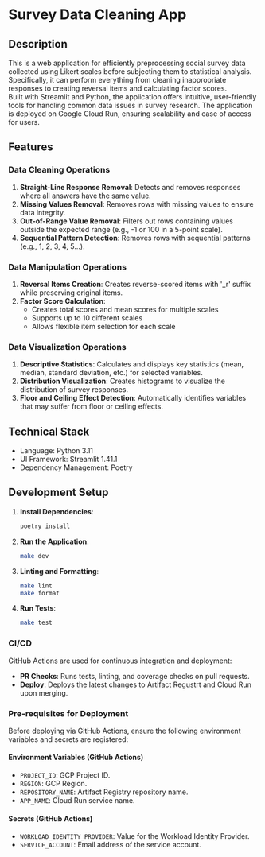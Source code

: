 # Survey Data Cleaning App

## Description

This is a web application for efficiently preprocessing social survey data collected using Likert scales before subjecting them to statistical analysis. Specifically, it can perform everything from cleaning inappropriate responses to creating reversal items and calculating factor scores.  
Built with Streamlit and Python, the application offers intuitive, user-friendly tools for handling common data issues in survey research. The application is deployed on Google Cloud Run, ensuring scalability and ease of access for users.

## Features

### Data Cleaning Operations
1. **Straight-Line Response Removal**: Detects and removes responses where all answers have the same value.
2. **Missing Values Removal**: Removes rows with missing values to ensure data integrity.
3. **Out-of-Range Value Removal**: Filters out rows containing values outside the expected range (e.g., -1 or 100 in a 5-point scale).
4. **Sequential Pattern Detection**: Removes rows with sequential patterns (e.g., 1, 2, 3, 4, 5...).

### Data Manipulation Operations
1. **Reversal Items Creation**: Creates reverse-scored items with '_r' suffix while preserving original items.
2. **Factor Score Calculation**: 
   - Creates total scores and mean scores for multiple scales
   - Supports up to 10 different scales
   - Allows flexible item selection for each scale

### Data Visualization Operations
1. **Descriptive Statistics**: Calculates and displays key statistics (mean, median, standard deviation, etc.) for selected variables.
2. **Distribution Visualization**: Creates histograms to visualize the distribution of survey responses.
3. **Floor and Ceiling Effect Detection**: Automatically identifies variables that may suffer from floor or ceiling effects.

## Technical Stack

- Language: Python 3.11
- UI Framework: Streamlit 1.41.1
- Dependency Management: Poetry

## Development Setup

1. **Install Dependencies**:
   ```bash
   poetry install
   ```

2. **Run the Application**:
   ```bash
   make dev
   ```

3. **Linting and Formatting**:
   ```bash
   make lint
   make format
   ```

4. **Run Tests**:
   ```bash
   make test
   ```

### CI/CD
GitHub Actions are used for continuous integration and deployment:
- **PR Checks**: Runs tests, linting, and coverage checks on pull requests.
- **Deploy**: Deploys the latest changes to Artifact Regustrt and Cloud Run upon merging.

### Pre-requisites for Deployment

Before deploying via GitHub Actions, ensure the following environment variables and secrets are registered:

#### Environment Variables (GitHub Actions)
- `PROJECT_ID`: GCP Project ID.
- `REGION`: GCP Region.
- `REPOSITORY_NAME`: Artifact Registry repository name.
- `APP_NAME`: Cloud Run service name.

#### Secrets (GitHub Actions)
- `WORKLOAD_IDENTITY_PROVIDER`: Value for the Workload Identity Provider.
- `SERVICE_ACCOUNT`: Email address of the service account.
